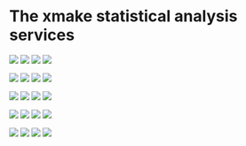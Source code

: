 # The xmake statistical analysis services

![](https://img.shields.io/github/downloads/tboox/xmake-stats/v2.2.5/total.svg?style=flat-square) ![](https://img.shields.io/github/downloads/tboox/xmake-stats/v2.2.5/linux.svg?style=flat-square) ![](https://img.shields.io/github/downloads/tboox/xmake-stats/v2.2.5/macosx.svg?style=flat-square) ![](https://img.shields.io/github/downloads/tboox/xmake-stats/v2.2.5/windows.svg?style=flat-square)

![](https://img.shields.io/github/downloads/tboox/xmake-stats/v2.2.3/total.svg?style=flat-square) ![](https://img.shields.io/github/downloads/tboox/xmake-stats/v2.2.3/linux.svg?style=flat-square) ![](https://img.shields.io/github/downloads/tboox/xmake-stats/v2.2.3/macosx.svg?style=flat-square) ![](https://img.shields.io/github/downloads/tboox/xmake-stats/v2.2.3/windows.svg?style=flat-square)

![](https://img.shields.io/github/downloads/tboox/xmake-stats/v2.2.2/total.svg?style=flat-square) ![](https://img.shields.io/github/downloads/tboox/xmake-stats/v2.2.2/linux.svg?style=flat-square) ![](https://img.shields.io/github/downloads/tboox/xmake-stats/v2.2.2/macosx.svg?style=flat-square) ![](https://img.shields.io/github/downloads/tboox/xmake-stats/v2.2.2/windows.svg?style=flat-square)

![](https://img.shields.io/github/downloads/tboox/xmake-stats/v2.2.1/total.svg?style=flat-square) ![](https://img.shields.io/github/downloads/tboox/xmake-stats/v2.2.1/linux.svg?style=flat-square) ![](https://img.shields.io/github/downloads/tboox/xmake-stats/v2.2.1/macosx.svg?style=flat-square) ![](https://img.shields.io/github/downloads/tboox/xmake-stats/v2.2.1/windows.svg?style=flat-square)

![](https://img.shields.io/github/downloads/tboox/xmake-stats/v2.1.9/total.svg?style=flat-square) ![](https://img.shields.io/github/downloads/tboox/xmake-stats/v2.1.9/linux.svg?style=flat-square) ![](https://img.shields.io/github/downloads/tboox/xmake-stats/v2.1.9/macosx.svg?style=flat-square) ![](https://img.shields.io/github/downloads/tboox/xmake-stats/v2.1.9/windows.svg?style=flat-square)
